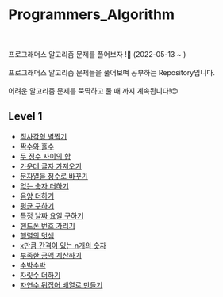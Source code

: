 # Programmers_Algorithm
<br>
<br>
프로그래머스 알고리즘 문제를 풀어보자 !🧐 (2022-05-13 ~ )
<br>
<br>
프로그래머스 알고리즘 문제들을 풀어보며 공부하는 Repository입니다.
<br>
<br>
어려운 알고리즘 문제를 뚝딱하고 풀 때 까지 계속됩니다!😊

## Level 1
- [직사각형 별찍기](https://github.com/yyeonggg/Programmers_Algorithm/blob/main/level1/%EC%A7%81%EC%82%AC%EA%B0%81%ED%98%95%EB%B3%84%EC%B0%8D%EA%B8%B0.md)
- [짝수와 홀수](https://github.com/yyeonggg/Programmers_Algorithm/blob/main/level1/%EC%A7%9D%EC%88%98%EC%99%80%ED%99%80%EC%88%98.md)
- [두 정수 사이의 합](https://github.com/yyeonggg/Programmers_Algorithm/blob/main/level1/%EB%91%90%EC%A0%95%EC%88%98%EC%82%AC%EC%9D%B4%EC%9D%98%ED%95%A9.md)
- [가운데 글자 가져오기](https://github.com/yyeonggg/Programmers_Algorithm/blob/main/level1/%EA%B0%80%EC%9A%B4%EB%8D%B0%EA%B8%80%EC%9E%90%EA%B0%80%EC%A0%B8%EC%98%A4%EA%B8%B0.md)
- [문자열을 정수로 바꾸기](https://github.com/yyeonggg/Programmers_Algorithm/blob/main/level1/%EB%AC%B8%EC%9E%90%EC%97%B4%EC%9D%84_%EC%A0%95%EC%88%98%EB%A1%9C_%EB%B0%94%EA%BE%B8%EA%B8%B0.md)
- [없는 숫자 더하기](https://github.com/yyeonggg/Programmers_Algorithm/blob/main/level1/%EC%97%86%EB%8A%94_%EC%88%AB%EC%9E%90_%EB%8D%94%ED%95%98%EA%B8%B0.md)
- [음양 더하기](https://github.com/yyeonggg/Programmers_Algorithm/blob/main/level1/%EC%9D%8C%EC%96%91%EB%8D%94%ED%95%98%EA%B8%B0.md)
- [평균 구하기](https://github.com/yyeonggg/Programmers_Algorithm/blob/main/level1/%ED%8F%89%EA%B7%A0%EA%B5%AC%ED%95%98%EA%B8%B0.md)
- [특정 날짜 요일 구하기](https://github.com/yyeonggg/Programmers_Algorithm/blob/main/level1/%ED%8A%B9%EC%A0%95%EB%82%A0%EC%A7%9C_%EC%9A%94%EC%9D%BC%EA%B5%AC%ED%95%98%EA%B8%B0.md)
- [핸드폰 번호 가리기](https://github.com/yyeonggg/Programmers_Algorithm/blob/main/level1/%ED%95%B8%EB%93%9C%ED%8F%B0%EB%B2%88%ED%98%B8_%EA%B0%80%EB%A6%AC%EA%B8%B0.md)
- [행렬의 덧셈](https://github.com/yyeonggg/Programmers_Algorithm/blob/main/level1/%ED%96%89%EB%A0%AC%EC%9D%98_%EB%8D%A7%EC%85%88.md)
- [x만큼 간격이 있는 n개의 숫자](https://github.com/yyeonggg/Programmers_Algorithm/blob/main/level1/x%EB%A7%8C%ED%81%BC_%EA%B0%84%EA%B2%A9%EC%9D%B4_%EC%9E%88%EB%8A%94_n%EA%B0%9C%EC%9D%98_%EC%88%AB%EC%9E%90.md)
- [부족한 금액 계산하기](https://github.com/yyeonggg/Programmers_Algorithm/blob/main/level1/%EB%B6%80%EC%A1%B1%ED%95%9C_%EA%B8%88%EC%95%A1_%EA%B3%84%EC%82%B0%ED%95%98%EA%B8%B0.md)
- [수박수박](https://github.com/yyeonggg/Programmers_Algorithm/blob/main/level1/%EC%88%98%EB%B0%95%EC%88%98%EB%B0%95.md)
- [자릿수 더하기](https://github.com/yyeonggg/Programmers_Algorithm/blob/main/level1/%EC%9E%90%EB%A6%BF%EC%88%98_%EB%8D%94%ED%95%98%EA%B8%B0.md)
- [자연수 뒤집어 배열로 만들기](https://github.com/yyeonggg/Programmers_Algorithm/blob/main/level1/%EC%9E%90%EC%97%B0%EC%88%98_%EB%92%A4%EC%A7%91%EC%96%B4_%EB%B0%B0%EC%97%B4%EB%A1%9C_%EB%A7%8C%EB%93%A4%EA%B8%B0.md)
